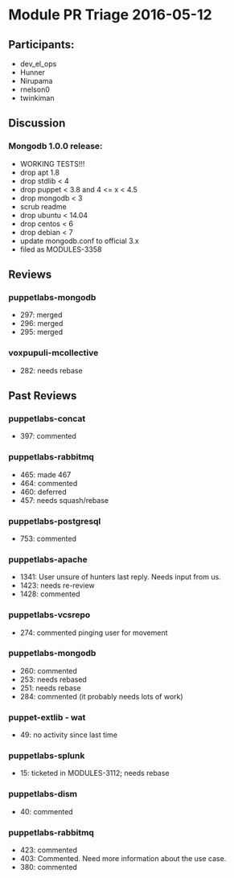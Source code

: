 # Module PR Triage 2016-05-12
## Participants:
* dev_el_ops
* Hunner
* Nirupama
* rnelson0
* twinkiman

## Discussion
### Mongodb 1.0.0 release:
- WORKING TESTS!!!
- drop apt 1.8
- drop stdlib < 4
- drop puppet < 3.8 and 4 <= x < 4.5
- drop mongodb < 3
- scrub readme
- drop ubuntu < 14.04
- drop centos < 6
- drop debian < 7
- update mongodb.conf to official 3.x
- filed as MODULES-3358

## Reviews
### puppetlabs-mongodb
* 297: merged
* 296: merged
* 295: merged

### voxpupuli-mcollective
* 282: needs rebase

## Past Reviews
### puppetlabs-concat
* 397: commented

### puppetlabs-rabbitmq
* 465: made 467
* 464: commented
* 460: deferred
* 457: needs squash/rebase

### puppetlabs-postgresql
* 753: commented

### puppetlabs-apache
* 1341: User unsure of hunters last reply. Needs input from us.
* 1423: needs re-review
* 1428: commented

### puppetlabs-vcsrepo
* 274: commented pinging user for movement

### puppetlabs-mongodb
* 260: commented
* 253: needs rebased
* 251: needs rebase
* 284: commented (it probably needs lots of work)

### puppet-extlib - wat
* 49: no activity since last time

### puppetlabs-splunk
* 15: ticketed in MODULES-3112; needs rebase


### puppetlabs-dism
* 40: commented

### puppetlabs-rabbitmq
* 423: commented
* 403: Commented. Need more information about the use case.
* 380: commented 

